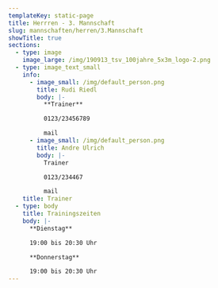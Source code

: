 ```yaml
---
templateKey: static-page
title: Herrren - 3. Mannschaft
slug: mannschaften/herren/3.Mannschaft
showTitle: true
sections:
  - type: image
    image_large: /img/190913_tsv_100jahre_5x3m_logo-2.png
  - type: image_text_small
    info:
      - image_small: /img/default_person.png
        title: Rudi Riedl
        body: |-
          **Trainer**

          0123/23456789

          mail
      - image_small: /img/default_person.png
        title: Andre Ulrich
        body: |-
          Trainer

          0123/234467

          mail
    title: Trainer
  - type: body
    title: Trainingszeiten
    body: |-
      **Dienstag**

      19:00 bis 20:30 Uhr

      **Donnerstag**

      19:00 bis 20:30 Uhr
---
```

